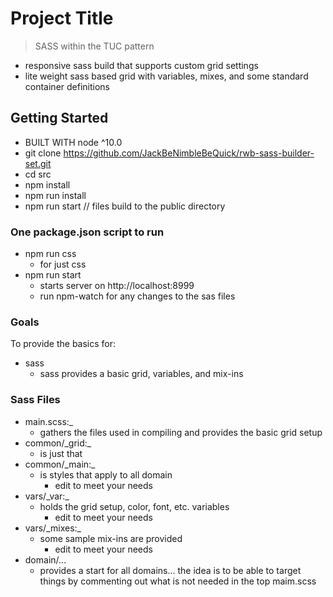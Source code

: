# Project Title
>  SASS within the TUC pattern

* responsive sass build that supports custom grid settings
* lite weight sass based grid with variables, mixes, and some standard container definitions

## Getting Started
- BUILT WITH node ^10.0
- git clone https://github.com/JackBeNimbleBeQuick/rwb-sass-builder-set.git
- cd src
- npm install
- npm run install
- npm run start // files build to the public directory

### One package.json script to run
- npm run css
  - for just css
- npm run start 
  - starts server on http://localhost:8999
  - run npm-watch for any changes to the sas files 

### Goals
To provide the basics for:
- sass
  - sass provides a basic grid, variables, and mix-ins

### Sass Files
- main.scss:_
  - gathers the files used in compiling and provides the basic grid setup
- common/\_grid:_
  - is just that
- common/\_main:_
  - is styles that apply to all domain
    * edit to meet your needs
- vars/\_var:\_
  - holds the grid setup, color, font, etc. variables
    * edit to meet your needs
- vars/\_mixes:\_
  - some sample mix-ins are provided
    * edit to meet your needs
- domain/... 
  * provides a start for all domains... the idea is to be able to target things by commenting out what is not needed in the top maim.scss
